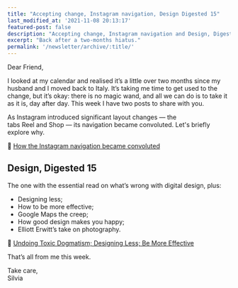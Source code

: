 ```yaml
---
title: "Accepting change, Instagram navigation, Design Digested 15"
last_modified_at: '2021-11-08 20:13:17'
featured-post: false
description: "Accepting change, Instagram navigation and Design, Digested 15."
excerpt: "Back after a two-months hiatus."
permalink: '/newsletter/archive/:title/'
---
```

Dear Friend,

I looked at my calendar and realised it’s a little over two months since my husband and I moved back to Italy. It’s taking me time to get used to the change, but it’s okay: there is no magic wand, and all we can do is to take it as it is, day after day. This week I have two posts to share with you.

As Instagram introduced significant layout changes — the tabs Reel and Shop — its navigation became convoluted. Let's briefly explore why.

<p class="detached">🔗 <a href="https://silviamaggidesign.com/ux/how-the-instagram-navigation-became-convoluted/">How the Instagram navigation became convoluted</a></p>

<h2>Design, Digested 15</h2>

The one with the essential read on what’s wrong with digital design, plus:

<ul class="smd-ul">
<li>Designing less;</li>
<li>How to be more effective;</li>
<li>Google Maps the creep;</li>
<li>How good design makes you happy;</li>
<li>Elliott Erwitt’s take on photography.</li>
</ul>

<p class="detached">🔗 <a href="https://silviamaggidesign.com/design-digested/undoing-toxic-dogmatism/">Undoing Toxic Dogmatism; Designing Less; Be More
Effective</a></p>

<p class="detached">That’s all from me this week.</p>

<p class="detached">Take care,<br>
Silvia</p>